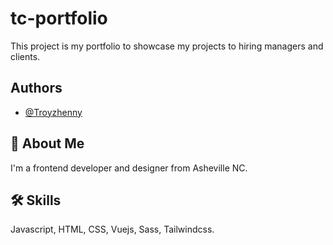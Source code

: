 # tc-portfolio

This project is my portfolio to showcase my projects to hiring managers and clients.


## Authors

- [@Troyzhenny](https://www.github.com/troyzhenny)


## 🚀 About Me
I'm a frontend developer and designer from Asheville NC.


## 🛠 Skills
Javascript, HTML, CSS, Vuejs, Sass, Tailwindcss.

